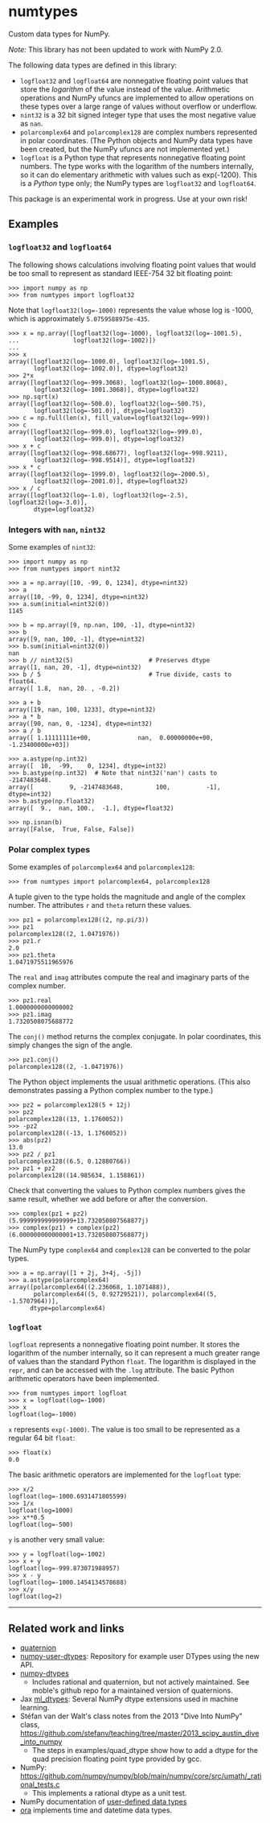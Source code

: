 numtypes
========

Custom data types for NumPy.

*Note:* This library has not been updated to work with NumPy 2.0.

The following data types are defined in this library:

* `logfloat32` and `logfloat64` are nonnegative floating point values
  that store the *logarithm* of the value instead of the value.  Arithmetic
  operations and NumPy ufuncs are implemented to allow operations on these
  types over a large range of values without overflow or underflow.
* `nint32` is a 32 bit signed integer type that uses the most negative
  value as `nan`.
* `polarcomplex64` and `polarcomplex128` are complex numbers represented
  in polar coordinates.  (The Python objects and NumPy data types have been
  created, but the NumPy ufuncs are not implemented yet.)
* `logfloat` is a Python type that represents nonnegative floating point
  numbers.  The type works with the logarithm of the numbers internally,
  so it can do elementary arithmetic with values such as exp(-1200).
  This is a *Python* type only; the NumPy types are `logfloat32` and `logfloat64`.

This package is an experimental work in progress.  Use at your own risk!

Examples
--------

### `logfloat32` and `logfloat64`

The following shows calculations involving floating point values that
would be too small to represent as standard IEEE-754 32 bit floating
point:

    >>> import numpy as np
    >>> from numtypes import logfloat32

Note that `logfloat32(log=-1000)` represents the value whose log is
-1000, which is approximately `5.0759588975e-435`.

    >>> x = np.array([logfloat32(log=-1000), logfloat32(log=-1001.5),
    ...               logfloat32(log=-1002)])
    ...
    >>> x
    array([logfloat32(log=-1000.0), logfloat32(log=-1001.5),
           logfloat32(log=-1002.0)], dtype=logfloat32)
    >>> 2*x
    array([logfloat32(log=-999.3068), logfloat32(log=-1000.8068),
           logfloat32(log=-1001.3068)], dtype=logfloat32)
    >>> np.sqrt(x)
    array([logfloat32(log=-500.0), logfloat32(log=-500.75),
           logfloat32(log=-501.0)], dtype=logfloat32)
    >>> c = np.full(len(x), fill_value=logfloat32(log=-999))
    >>> c
    array([logfloat32(log=-999.0), logfloat32(log=-999.0),
           logfloat32(log=-999.0)], dtype=logfloat32)
    >>> x + c
    array([logfloat32(log=-998.68677), logfloat32(log=-998.9211),
           logfloat32(log=-998.9514)], dtype=logfloat32)
    >>> x * c
    array([logfloat32(log=-1999.0), logfloat32(log=-2000.5),
           logfloat32(log=-2001.0)], dtype=logfloat32)
    >>> x / c
    array([logfloat32(log=-1.0), logfloat32(log=-2.5), logfloat32(log=-3.0)],
           dtype=logfloat32)


### Integers with `nan`, `nint32`

Some examples of `nint32`:

    >>> import numpy as np
    >>> from numtypes import nint32

    >>> a = np.array([10, -99, 0, 1234], dtype=nint32)
    >>> a
    array([10, -99, 0, 1234], dtype=nint32)
    >>> a.sum(initial=nint32(0))
    1145

    >>> b = np.array([9, np.nan, 100, -1], dtype=nint32)
    >>> b
    array([9, nan, 100, -1], dtype=nint32)
    >>> b.sum(initial=nint32(0))
    nan
    >>> b // nint32(5)                     # Preserves dtype
    array([1, nan, 20, -1], dtype=nint32)
    >>> b / 5                              # True divide, casts to float64.
    array([ 1.8,  nan, 20. , -0.2])

    >>> a + b
    array([19, nan, 100, 1233], dtype=nint32)
    >>> a * b
    array([90, nan, 0, -1234], dtype=nint32)
    >>> a / b
    array([ 1.11111111e+00,             nan,  0.00000000e+00, -1.23400000e+03])

    >>> a.astype(np.int32)
    array([  10,  -99,    0, 1234], dtype=int32)
    >>> b.astype(np.int32)  # Note that nint32('nan') casts to -2147483648.
    array([          9, -2147483648,         100,          -1], dtype=int32)
    >>> b.astype(np.float32)
    array([  9.,  nan, 100.,  -1.], dtype=float32)

    >>> np.isnan(b)
    array([False,  True, False, False])


### Polar complex types

Some examples of `polarcomplex64` and `polarcomplex128`:

    >>> from numtypes import polarcomplex64, polarcomplex128

A tuple given to the type holds the magnitude and angle of the complex number.
The attributes `r` and `theta` return these values.

    >>> pz1 = polarcomplex128((2, np.pi/3))
    >>> pz1
    polarcomplex128((2, 1.0471976))
    >>> pz1.r
    2.0
    >>> pz1.theta
    1.0471975511965976

The `real` and `imag` attributes compute the real and imaginary parts of
the complex number.

    >>> pz1.real
    1.0000000000000002
    >>> pz1.imag
    1.7320508075688772

The `conj()` method returns the complex conjugate.  In polar coordinates,
this simply changes the sign of the angle.

    >>> pz1.conj()
    polarcomplex128((2, -1.0471976))

The Python object implements the usual arithmetic operations.
(This also demonstrates passing a Python complex number to the type.)

    >>> pz2 = polarcomplex128(5 + 12j)
    >>> pz2
    polarcomplex128((13, 1.1760052))
    >>> -pz2
    polarcomplex128((-13, 1.1760052))
    >>> abs(pz2)
    13.0
    >>> pz2 / pz1
    polarcomplex128((6.5, 0.12880766))
    >>> pz1 + pz2
    polarcomplex128((14.985634, 1.158861))

Check that converting the values to Python complex numbers gives the same
result, whether we add before or after the conversion.

    >>> complex(pz1 + pz2)
    (5.999999999999999+13.732050807568877j)
    >>> complex(pz1) + complex(pz2)
    (6.000000000000001+13.732050807568877j)

The NumPy type `complex64` and `complex128` can be converted to the polar
types.

    >>> a = np.array([1 + 2j, 3+4j, -5j])
    >>> a.astype(polarcomplex64)
    array([polarcomplex64((2.236068, 1.1071488)),
           polarcomplex64((5, 0.92729521)), polarcomplex64((5, -1.5707964))],
          dtype=polarcomplex64)


### `logfloat`

`logfloat` represents a nonnegative floating point number. It stores the
logarithm of the number internally, so it can represent a much greater
range of values than the standard Python `float`.  The logarithm is displayed
in the `repr`, and can be accessed with the `.log` attribute.  The basic
Python arithmetic operators have been implemented.

    >>> from numtypes import logfloat
    >>> x = logfloat(log=-1000)
    >>> x
    logfloat(log=-1000)

`x` represents `exp(-1000)`.  The value is too small to be represented
as a regular 64 bit `float`:

    >>> float(x)
    0.0

The basic arithmetic operators are implemented for the `logfloat`
type:

    >>> x/2
    logfloat(log=-1000.6931471805599)
    >>> 1/x
    logfloat(log=1000)
    >>> x**0.5
    logfloat(log=-500)

`y` is another very small value:

    >>> y = logfloat(log=-1002)
    >>> x + y
    logfloat(log=-999.873071988957)
    >>> x - y
    logfloat(log=-1000.1454134578688)
    >>> x/y
    logfloat(log=2)

--------------------------------------------------------------------------

Related work and links
----------------------

* [quaternion](https://github.com/moble/quaternion)
* [numpy-user-dtypes](https://github.com/numpy/numpy-user-dtypes):
  Repository for example user DTypes using the new API.
* [numpy-dtypes](https://github.com/numpy/numpy-dtypes)
  - Includes rational and quaternion, but not actively maintained.
    See moble's github repo for a maintained version of quaternions.
* Jax [ml_dtypes](https://github.com/jax-ml/ml_dtypes): Several NumPy dtype
  extensions used in machine learning.
* Stéfan van der Walt's class notes from the 2013 "Dive Into NumPy" class,
      https://github.com/stefanv/teaching/tree/master/2013_scipy_austin_dive_into_numpy
  - The steps in examples/quad_dtype show how to add a dtype for the
    quad precision floating point type provided by gcc.
* NumPy:
      https://github.com/numpy/numpy/blob/main/numpy/core/src/umath/_rational_tests.c
  - This implements a rational dtype as a unit test.
* NumPy documentation of [user-defined data types](https://numpy.org/doc/1.17/user/c-info.beyond-basics.html#user-defined-data-types)
* [ora](https://github.com/alexhsamuel/ora) implements time and datetime data types.
